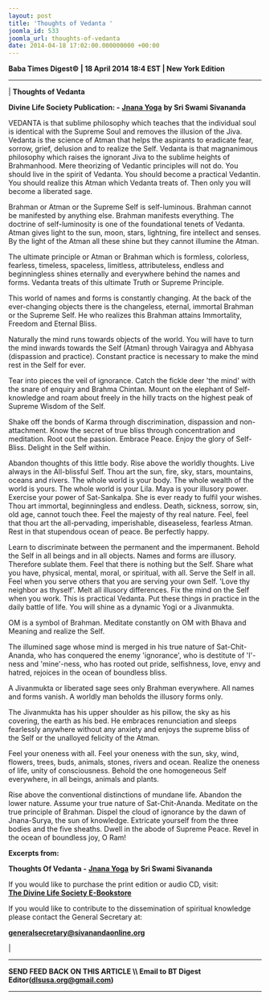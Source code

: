 ```yaml
---
layout: post
title: 'Thoughts of Vedanta '
joomla_id: 533
joomla_url: thoughts-of-vedanta
date: 2014-04-18 17:02:00.000000000 +00:00
---
```

  

















**Baba Times Digest© | 18 April 2014 18:4 EST | New York Edition**

* * *

|
**Thoughts of Vedanta**

**Divine Life Society Publication: -** [**Jnana Yoga**](http://www.sivanandaonline.org/public_html/?cmd=displaysection&section_id=737&format=html) **by Sri Swami Sivananda**

VEDANTA is that sublime philosophy which teaches that the individual soul is identical with the Supreme Soul and removes the illusion of the Jiva. Vedanta is the science of Atman that helps the aspirants to eradicate fear, sorrow, grief, delusion and to realize the Self. Vedanta is that magnanimous philosophy which raises the ignorant Jiva to the sublime heights of Brahmanhood. Mere theorizing of Vedantic principles will not do. You should live in the spirit of Vedanta. You should become a practical Vedantin. You should realize this Atman which Vedanta treats of. Then only you will become a liberated sage.

Brahman or Atman or the Supreme Self is self-luminous. Brahman cannot be manifested by anything else. Brahman manifests everything. The doctrine of self-luminosity is one of the foundational tenets of Vedanta. Atman gives light to the sun, moon, stars, lightning, fire intellect and senses. By the light of the Atman all these shine but they cannot illumine the Atman.

The ultimate principle or Atman or Brahman which is formless, colorless, fearless, timeless, spaceless, limitless, attributeless, endless and beginningless shines eternally and everywhere behind the names and forms. Vedanta treats of this ultimate Truth or Supreme Principle.

This world of names and forms is constantly changing. At the back of the ever-changing objects there is the changeless, eternal, immortal Brahman or the Supreme Self. He who realizes this Brahman attains Immortality, Freedom and Eternal Bliss.

Naturally the mind runs towards objects of the world. You will have to turn the mind inwards towards the Self (Atman) through Vairagya and Abhyasa (dispassion and practice). Constant practice is necessary to make the mind rest in the Self for ever.

Tear into pieces the veil of ignorance. Catch the fickle deer 'the mind' with the snare of enquiry and Brahma Chintan. Mount on the elephant of Self-knowledge and roam about freely in the hilly tracts on the highest peak of Supreme Wisdom of the Self.

Shake off the bonds of Karma through discrimination, dispassion and non-attachment. Know the secret of true bliss through concentration and meditation. Root out the passion. Embrace Peace. Enjoy the glory of Self-Bliss. Delight in the Self within.

Abandon thoughts of this little body. Rise above the worldly thoughts. Live always in the All-blissful Self. Thou art the sun, fire, sky, stars, mountains, oceans and rivers. The whole world is your body. The whole wealth of the world is yours. The whole world is your Lila. Maya is your illusory power. Exercise your power of Sat-Sankalpa. She is ever ready to fulfil your wishes. Thou art immortal, beginningless and endless. Death, sickness, sorrow, sin, old age, cannot touch thee. Feel the majesty of thy real nature. Feel, feel that thou art the all-pervading, imperishable, diseaseless, fearless Atman. Rest in that stupendous ocean of peace. Be perfectly happy.

Learn to discriminate between the permanent and the impermanent. Behold the Self in all beings and in all objects. Names and forms are illusory. Therefore sublate them. Feel that there is nothing but the Self. Share what you have, physical, mental, moral, or spiritual, with all. Serve the Self in all. Feel when you serve others that you are serving your own Self. 'Love thy neighbor as thyself'. Melt all illusory differences. Fix the mind on the Self when you work. This is practical Vedanta. Put these things in practice in the daily battle of life. You will shine as a dynamic Yogi or a Jivanmukta.

OM is a symbol of Brahman. Meditate constantly on OM with Bhava and Meaning and realize the Self.

The illumined sage whose mind is merged in his true nature of Sat-Chit-Ananda, who has conquered the enemy 'ignorance', who is destitute of 'I'-ness and 'mine'-ness, who has rooted out pride, selfishness, love, envy and hatred, rejoices in the ocean of boundless bliss.

A Jivanmukta or liberated sage sees only Brahman everywhere. All names and forms vanish. A worldly man beholds the illusory forms only.

The Jivanmukta has his upper shoulder as his pillow, the sky as his covering, the earth as his bed. He embraces renunciation and sleeps fearlessly anywhere without any anxiety and enjoys the supreme bliss of the Self or the unalloyed felicity of the Atman.

Feel your oneness with all. Feel your oneness with the sun, sky, wind, flowers, trees, buds, animals, stones, rivers and ocean. Realize the oneness of life, unity of consciousness. Behold the one homogeneous Self everywhere, in all beings, animals and plants.

Rise above the conventional distinctions of mundane life. Abandon the lower nature. Assume your true nature of Sat-Chit-Ananda. Meditate on the true principle of Brahman. Dispel the cloud of ignorance by the dawn of Jnana-Surya, the sun of knowledge. Extricate yourself from the three bodies and the five sheaths. Dwell in the abode of Supreme Peace. Revel in the ocean of boundless joy, O Ram!

**Excerpts from:**

**Thoughts Of Vedanta -** [**Jnana Yoga**](http://www.sivanandaonline.org/public_html/?cmd=displaysection&section_id=737&format=html) **by Sri Swami Sivananda**  

  
















If you would like to purchase the print edition or audio CD, visit:   
 [**The Divine Life Society E-Bookstore**](http://www.dlshq.org/cgi-bin/store/commerce.cgi?category=krishnananda&cart_id=1394930528.401)

If you would like to contribute to the dissemination of spiritual knowledge please contact the General Secretary at:

**[generalsecretary@sivanandaonline.org](mailto:generalsecretary@sivanandaonline.org)**



 |



* * *

**SEND FEED BACK ON THIS ARTICLE \\\ Email to BT Digest Editor[](mailto:dlsusa.org@gmail.com?subject=DLS%20Posts)(dlsusa.org@gmail.com)**

* * *

  

